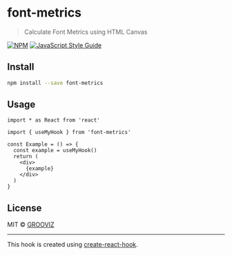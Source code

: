 # font-metrics

> Calculate Font Metrics using HTML Canvas

[![NPM](https://img.shields.io/npm/v/font-metrics.svg)](https://www.npmjs.com/package/font-metrics) [![JavaScript Style Guide](https://img.shields.io/badge/code_style-standard-brightgreen.svg)](https://standardjs.com)

## Install

```bash
npm install --save font-metrics
```

## Usage

```tsx
import * as React from 'react'

import { useMyHook } from 'font-metrics'

const Example = () => {
  const example = useMyHook()
  return (
    <div>
      {example}
    </div>
  )
}
```

## License

MIT © [GROOVIZ](https://github.com/GROOVIZ)

---

This hook is created using [create-react-hook](https://github.com/hermanya/create-react-hook).
